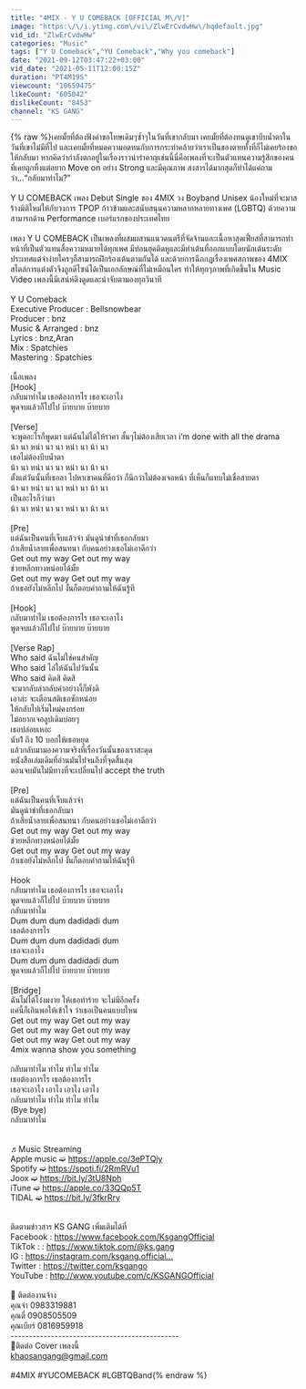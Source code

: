 ```yaml
---
title: "4MIX - Y U COMEBACK [OFFICIAL M\/V]"
image: "https:\/\/i.ytimg.com\/vi\/ZlwErCvdwHw\/hqdefault.jpg"
vid_id: "ZlwErCvdwHw"
categories: "Music"
tags: ["Y U Comeback","YU Comeback","Why you comeback"]
date: "2021-09-12T03:47:22+03:00"
vid_date: "2021-05-11T12:00:15Z"
duration: "PT4M19S"
viewcount: "10659475"
likeCount: "605042"
dislikeCount: "8453"
channel: "KS GANG"
---
```

{% raw %}เคยมั้ยที่ต้องฟังคำขอโทษเดิมๆซ้ำๆในวันที่เขากลับมา เคยมั้ยที่ต้องทนดูเขาบีบน้ำตาในวันที่เขาไม่มีที่ไป และเคยมั้ยที่หมดความอดทนกับการกระทำคล้ายว่าเราเป็นของตายทั้งที่ก็ไม่เคยร้องขอให้กลับมา หากคิดว่ากำลังตกอยู่ในเรื่องราวน่ารำคาญเช่นนี้นี่คือเพลงที่จะเป็นตัวแทนความรู้สึกของคนที่เคยถูกทิ้งแต่อยาก Move on อย่าง Strong และมีคุณภาพ สงสารได้มากสุดก็ทำได้แค่ถามว่า...“กลับมาทำไม?” <br /><br />            Y U COMEBACK เพลง Debut Single ของ 4MIX วง Boyband Unisex น้องใหม่ที่จะมาสร้างมิติใหม่ให้กับวงการ TPOP ก้าวข้ามและสนับสนุนความหลากหลายทางเพศ (LGBTQ) ด้วยความสามารถด้าน Performance เบอร์แรกของประเทศไทย  <br /><br />            เพลง Y U COMEBACK เป็นเพลงที่ผสมผสานแนวดนตรีที่จัดจ้านและเนื้อหาสุดเฟี้ยสที่สามารถทำหน้าที่เป็นตัวแทนสื่อความหมายได้ทุกเพศ  มีท่อนฮุคติดหูและมีท่าเต้นที่ออกแบบโดยนักเต้นระดับประเทศแต่จำง่ายใครๆก็สามารถฝึกร้องเต้นตามกันได้  และด้วยการฉีกกฎเรื่องเพศสภาพของ 4MIX สไตล์การแต่งตัวจึงถูกดีไซน์ได้เป็นเอกลักษณ์ที่ไม่เหมือนใคร  ทำให้ทุกๆภาพที่เกิดขึ้นใน Music Video เพลงนี้มีเสน่ห์ดึงดูดและน่าจับตามองทุกวินาที<br /><br />Y U Comeback<br />Executive Producer : Bellsnowbear<br />Producer : bnz<br />Music &amp; Arranged : bnz<br />Lyrics : bnz,Aran<br />Mix : Spatchies<br />Mastering : Spatchies<br /><br />เนื้อเพลง<br />[Hook]<br />กลับมาทำไม เธอต้องการไร เธอจะเอาไง<br />พูดจบแล้วก็ไปไป บ๊ายบาย บ๊ายบาย<br /><br />[Verse]<br />จะพูดอะไรก็พูดมา แต่ฉันไม่ได้ให้ราคา สั้นๆไม่ต้องเสียเวลา i’m done with all the drama<br />น้า นา หน่า นา นา หน่า นา น้า นา<br />เธอไม่ต้องบีบน้ำตา<br />น้า นา หน่า นา นา หน่า นา น้า นา<br />ตั้งแต่วันนั้นที่เธอลา ไปหาเขาคนที่ดีกว่า ก็นึกว่าไม่ต้องเจอหน้า ที่เห็นก็แทบไม่เชื่อสายตา<br />น้า นา หน่า นา นา หน่า นา น้า นา<br />เป็นอะไรก็ว่ามา<br />น้า นา หน่า นา นา หน่า นา น้า นา<br /><br />[Pre]<br />แต่ฉันเป็นคนที่เจ็บแล้วจำ มันดูน่าขำที่เธอกลับมา <br />ถ้าเสียน้ำลายเพื่อสนทนา กับคนอย่างเธอไม่เอาดีกว่า<br />Get out my way Get out my way<br />ช่วยหลีกทางหน่อยได้มั้ย<br />Get out my way Get out my way<br />ถ้าเธอยังไม่หลีกไป งั้นก็ตอบคำถามให้ฉันรู้ที<br /><br />[Hook]<br />กลับมาทำไม เธอต้องการไร เธอจะเอาไง<br />พูดจบแล้วก็ไปไป บ๊ายบาย บ๊ายบาย<br /><br />[Verse Rap]<br />Who said ฉันไม่ใช่คนสำคัญ<br />Who said ไล่ให้ฉันไปวันนั้น<br />Who said คิดสิ คิดสิ<br />จะมากลับลำกลับคำอย่างงี้ก็พังดิ<br />เอาล่ะ จะเตือนสติเธอซักหน่อย<br />ให้กลับไปเริ่มใหม่คงกร่อย<br />ไม่อยากเจอลูปเดิมบ่อยๆ<br />เธอปล่อยเหอะ<br />นับ1 ถึง 10 บอกให้เธอหยุด<br />แล้วกลับมามองความจริงที่เรื่องวันนั้นของเราสะดุด<br />หนังสือเล่มเดิมที่อ่านมันไปจนถึงที่จุดสิ้นสุด<br />ตอนจบมันไม่มีทางที่จะเปลี่ยนไป accept the truth<br /><br />[Pre]<br />แต่ฉันเป็นคนที่เจ็บแล้วจำ <br />มันดูน่าขำที่เธอกลับมา<br />ถ้าเสียน้ำลายเพื่อสนทนา กับคนอย่างเธอไม่เอาดีกว่า<br />Get out my way Get out my way<br />ช่วยหลีกทางหน่อยได้มั้ย<br />Get out my way Get out my way<br />ถ้าเธอยังไม่หลีกไป งั้นก็ตอบคำถามให้ฉันรู้ที<br /><br />Hook<br />กลับมาทำไม เธอต้องการไร เธอจะเอาไง<br />พูดจบแล้วก็ไปไป บ๊ายบาย บ๊ายบาย<br />กลับมาทำไม   <br />Dum dum dum dadidadi dum<br />เธอต้องการไร<br />Dum dum dum dadidadi dum<br />เธอจะเอาไง<br />Dum dum dum dadidadi dum<br />พูดจบแล้วก็ไปไป บ๊ายบาย บ๊ายบาย<br /><br />[Bridge]<br />ฉันไม่ได้โง่งมงาย ให้เธอทำร้าย จะไม่มีอีกครั้ง<br />แค่นี้ก็เกินพอให้เข้าใจ ว่าเธอเป็นคนแบบไหน<br />Get out my way Get out my way <br />Get out my way Get out my way <br />Get out my way Get out my way<br />4mix wanna show you something<br /><br />กลับมาทำไม ทำไม ทำไม ทำไม <br />เธอต้องการไร เธอต้องการไร<br />เธอจะเอาไง เอาไง เอาไง เอาไง<br />กลับมาทำไม ทำไม ทำไม ทำไม<br />(Bye bye)<br />กลับมาทำไม<br /><br /><br />♬Music Streaming <br />Apple music ➫ <a rel="nofollow" target="blank" href="https://apple.co/3ePTQjy">https://apple.co/3ePTQjy</a><br />Spotify ➫ <a rel="nofollow" target="blank" href="https://spoti.fi/2RmRVu1">https://spoti.fi/2RmRVu1</a><br />Joox ➫ <a rel="nofollow" target="blank" href="https://bit.ly/3tU8Nph">https://bit.ly/3tU8Nph</a><br />iTune ➫ <a rel="nofollow" target="blank" href="https://apple.co/33QQp5T">https://apple.co/33QQp5T</a><br />TIDAL ➫ <a rel="nofollow" target="blank" href="https://bit.ly/3fkrRry">https://bit.ly/3fkrRry</a><br /><br /><br />ติดตามข่าวสาร KS GANG เพิ่มเติมได้ที่<br />Facebook : <a rel="nofollow" target="blank" href="https://www.facebook.com/KsgangOfficial">https://www.facebook.com/KsgangOfficial</a><br />TikTok : : <a rel="nofollow" target="blank" href="https://www.tiktok.com/@ks.gang​">https://www.tiktok.com/@ks.gang​</a><br />IG : <a rel="nofollow" target="blank" href="https://instagram.com/ksgang.official...​">https://instagram.com/ksgang.official...​</a><br />Twitter : <a rel="nofollow" target="blank" href="https://twitter.com/ksgango​">https://twitter.com/ksgango​</a><br />YouTube : <a rel="nofollow" target="blank" href="http://www.youtube.com/c/KSGANGOfficial​">http://www.youtube.com/c/KSGANGOfficial​</a><br /><br />📲 ติดต่องานจ้าง<br />คุณจ๋า 0983319881<br />คุณตี๋ 0908505509<br />คุณเบียร์ 0816959918<br />----------------------------------------------<br />🎤ติดต่อ Cover เพลงนี้<br />khaosangang@gmail.com<br /><br />#4MIX #YUCOMEBACK #LGBTQBand{% endraw %}
